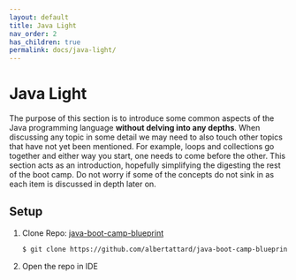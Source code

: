 ```yaml
---
layout: default
title: Java Light
nav_order: 2
has_children: true
permalink: docs/java-light/
---
```


# Java Light

The purpose of this section is to introduce some common aspects of the Java programming language **without delving into any depths**.  When discussing any topic in some detail we may need to also touch other topics that have not yet been mentioned.  For example, loops and collections go together and either way you start, one needs to come before the other.  This section acts as an introduction, hopefully simplifying the digesting the rest of the boot camp.  Do not worry if some of the concepts do not sink in as each item is discussed in depth later on.

## Setup

1. Clone Repo: [java-boot-camp-blueprint](https://github.com/albertattard/java-boot-camp-blueprint)

    ```bash
    $ git clone https://github.com/albertattard/java-boot-camp-blueprint.git
    ```

1. Open the repo in IDE
